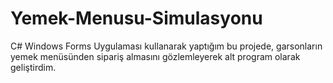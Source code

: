 # Yemek-Menusu-Simulasyonu
C# Windows Forms Uygulaması kullanarak yaptığım bu projede, garsonların yemek menüsünden sipariş almasını gözlemleyerek alt program olarak geliştirdim.
